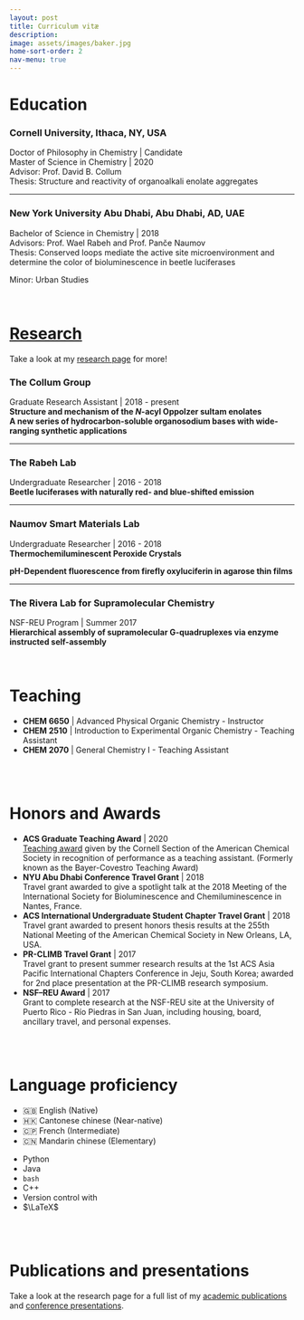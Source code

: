 ```yaml
---
layout: post
title: Curriculum vitæ
description:
image: assets/images/baker.jpg
home-sort-order: 2
nav-menu: true
---
```


<!-- [Download my CV here!](/assets/NathanMLui_CV.pdf) -->

# Education

### Cornell University, Ithaca, NY, USA

Doctor of Philosophy in Chemistry | Candidate  
Master of Science in Chemistry | 2020  
Advisor: Prof. David B. Collum  
Thesis: Structure and reactivity of organoalkali enolate aggregates  

----

### New York University Abu Dhabi, Abu Dhabi, AD, UAE

Bachelor of Science in Chemistry | 2018  
Advisors: Prof. Wael Rabeh and Prof. Panče Naumov  
Thesis: Conserved loops mediate the active site microenvironment and determine the color of bioluminescence in beetle luciferases  
<!-- Specialization: Biochemistry   -->
Minor: Urban Studies  

<!-- ----

### UWC-USA, Montezuma, NM, USA

International Baccalaureate Diploma Programme (2014) -->

<br />

# [Research](/research.html)

Take a look at my [research page](/research.html) for more!

### The Collum Group

Graduate Research Assistant | 2018 - present  
**Structure and mechanism of the *N*-acyl Oppolzer sultam enolates**  
**A new series of hydrocarbon-soluble organosodium bases with wide-ranging synthetic applications**

----

### The Rabeh Lab

Undergraduate Researcher | 2016 - 2018  
**Beetle luciferases with naturally red- and blue-shifted emission**  
<!-- The mechanism of color tuning in bioluminescence remains one of the longest standing questions in the field. In this mutagenesis study, we examine the luciferases of two far-emitting bioluminescent insects (*Phrixothrix hirtus* and *Amydetes vivianii*) characterizing their structures, kinetics, thermostability, and substrate affinities to reveal the effect of their subtle differences on the emission colour. -->

----

### Naumov Smart Materials Lab

Undergraduate Researcher | 2016 - 2018  
**Thermochemiluminescent Peroxide Crystals**  
<!-- Chemiluminescence is a process of energy transduction which transforms chemical energy into light that is commonly reported in solution. We studied an occurance of thermally induced chemiluminescence in a macroscopic crystal of lophine hydroperoxide, developing various low-light and variable-temperature analytical methods, elucidating the mechanism of hydroperoxide decomposition, and demonstrating the first instance of thermochemiluminescence in the solid state. -->
**pH-Dependent fluorescence from firefly oxyluciferin in agarose thin films**  
<!-- Utilizing oxyluciferin, the product of firefly bioluminescence, we fabricated and spectroscopically characterized an agarose-based thin film for use as a humidity sensor. Absorbance and fluorescence studies found that the pH- and humidity-responsive solution-state photochemistry of oxyluciferin is conserved in the solid-state demonstrating an alternative approach to the investigation of environmental effects on bioluminescent systems. -->

----

### The Rivera Lab for Supramolecular Chemistry

NSF-REU Program | Summer 2017  
**Hierarchical assembly of supramolecular G-quadruplexes via enzyme instructed self-assembly**  
<!-- Building off the Rivera group’s previous work with guanosine derived supramolecular complexes, we synthesized phosphorylated guanosine derivatives which form host-like microglobluar assemblies at high temperatures.  We showed that dephosphorylation by a common alkaline phosphatase induces formation of the supramolecular assemblies.  The project provided proof of concept for the enzyme-instructed formation of nonpolymeric supramolecular assemblies and laid the groundwork for creating artificial organelles *in vivo*.   -->

<br />

# Teaching

- **CHEM 6650** \| Advanced Physical Organic Chemistry - Instructor  
- **CHEM 2510** \| Introduction to Experimental Organic Chemistry - Teaching Assistant  
- **CHEM 2070** \| General Chemistry I - Teaching Assistant  

<br />
<br />

# Honors and Awards

- **ACS Graduate Teaching Award** \| 2020  
<a href='https://chemistry.cornell.edu/grad-awards' target='_blank'>Teaching award</a> given by the Cornell Section of the American Chemical Society in recognition of performance as a teaching assistant. (Formerly known as the Bayer-Covestro Teaching Award)  
- **NYU Abu Dhabi Conference Travel Grant** \| 2018  
Travel grant awarded to give a spotlight talk at the 2018 Meeting of the International Society for Bioluminescence and Chemiluminescence in Nantes, France.  
- **ACS International Undergraduate Student Chapter Travel Grant** \| 2018  
Travel grant awarded to present honors thesis results at the 255th National Meeting of the American Chemical Society in New Orleans, LA, USA.  
- **PR-CLIMB Travel Grant** \| 2017  
Travel grant to present summer research results at the 1st ACS Asia Pacific International Chapters Conference in Jeju, South Korea; awarded for 2nd place presentation at the PR-CLIMB research symposium.  
- **NSF–REU Award** \| 2017  
Grant to complete research at the NSF-REU site at the University of Puerto Rico - Río Piedras in San Juan, including housing, board, ancillary travel, and personal expenses.

<br />
<br />

# Language proficiency

<div class="row">
    <div class="6u 12u$(small)">
        <ul>
            <li>&#127468;&#127463; English (Native)</li>
            <li>&#127469;&#127472; Cantonese chinese (Near-native)</li>
            <li>&#127464;&#127477; French (Intermediate)</li>
            <li>&#127464;&#127475; Mandarin chinese (Elementary)</li>
        </ul>
    </div>
    <div class="6u$ 12u$(small)">
        <ul>
            <li><i class="fab fa-python"></i> Python</li>
            <li><i class="fab fa-java"></i> Java</li>
            <li><i class="fas fa-terminal"></i> <code>bash</code></li>
            <li><i class="fas fa-code"></i> C++</li>
            <!-- <li><i class="fab fa-linux"></i> Linux</li> -->
            <li><i class="fas fa-code-branch"></i> Version control with <i class="fab fa-git-square"></i></li>
            <li>$\LaTeX$</li>
        </ul>
    </div>
</div>

<br />
<br />

# Publications and presentations

Take a look at the research page for a full list of my [academic publications](/research.html#papers) and [conference presentations](/research.html#talks).
